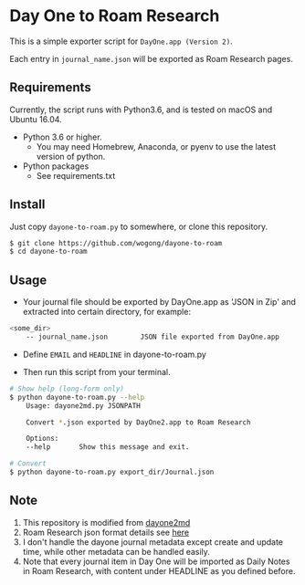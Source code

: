 # Day One to Roam Research

This is a simple exporter script for `DayOne.app (Version 2)`.

Each entry in `journal_name.json` will be exported as Roam Research pages.

## Requirements

Currently, the script runs with Python3.6, and is tested on macOS and Ubuntu 16.04.

* Python 3.6 or higher.
    * You may need Homebrew, Anaconda, or pyenv to use the latest version of python.
* Python packages
    * See requirements.txt

## Install

Just copy `dayone-to-roam.py` to somewhere, or clone this repository.

```sh
$ git clone https://github.com/wogong/dayone-to-roam
$ cd dayone-to-roam
```

## Usage

- Your journal file should be exported by DayOne.app as 'JSON in Zip' and extracted into certain directory, for example:

```sh
<some_dir>
    -- journal_name.json        JSON file exported from DayOne.app
```
- Define `EMAIL` and `HEADLINE` in dayone-to-roam.py

- Then run this script from your terminal.

```sh
# Show help (long-form only)
$ python dayone-to-roam.py --help
    Usage: dayone2md.py JSONPATH

    Convert *.json exported by DayOne2.app to Roam Research

    Options:
    --help       Show this message and exit.

# Convert
$ python dayone-to-roam.py export_dir/Journal.json
```

## Note

1. This repository is modified from [dayone2md](https://github.com/tuxedocat/dayone2md)
2. Roam Research json format details see [here](https://roamresearch.com/#/app/help/page/RxZF78p60)
3. I don't handle the dayone journal metadata except create and update time, while other metadata can be handled easily.
4. Note that every journal item in Day One will be imported as Daily Notes in Roam Research, with content under HEADLINE as you defined before.
